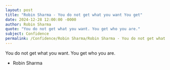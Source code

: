 ```yaml
---
layout: post
title: "Robin Sharma - You do not get what you want You get"
date: 2024-12-28 12:00:00 -0000
author: Robin Sharma
quote: "You do not get what you want. You get who you are."
subject: Confidence
permalink: /Confidence/Robin Sharma/Robin Sharma - You do not get what you want You get
---
```


You do not get what you want. You get who you are.

- Robin Sharma
